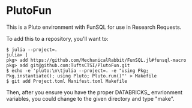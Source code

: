 # PlutoFun
This is a Pluto environment with FunSQL for use in Research Requests.

To add this to a repository, you'll want to:

```
$ julia --project=.
julia> ]
pkg> add https://github.com/MechanicalRabbit/FunSQL.jl#funsql-macro
pkg> add git@github.com:TuftsCTSI/PlutoFun.git
$ echo -e 'pluto:\n\tjulia --project=. -e "using Pkg; Pkg.instantiate(); using Pluto; Pluto.run()"' > Makefile
$ git add Project.toml Manifest.toml Makefile
```

Then, after you ensure you have the proper DATABRICKS_ envrionment variables, you could change to the given directory and type "make".
